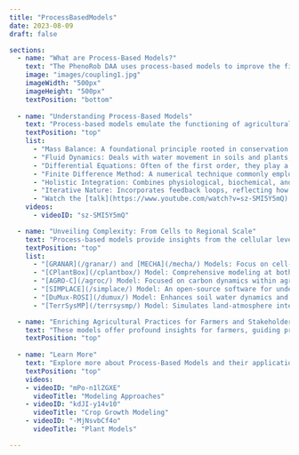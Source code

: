 ```yaml
---
title: "ProcessBasedModels"
date: 2023-08-09
draft: false

sections:  
  - name: "What are Process-Based Models?"
    text: "The PhenoRob DAA uses process-based models to improve the field of agronomy. Process-based models are sophisticated mathematical tools used in agriculture to simulate the intricate interplay of biological, physical, and chemical processes within complex systems. These models provide a digital representation of how plants interact with their environment, incorporating factors like temperature, water availability, nutrients, and more. Unlike simple observations, they delve deep into the underlying mechanisms, allowing us to understand and predict how crops respond to varying conditions." 
    image: "images/coupling1.jpg"
    imageWidth: "500px"
    imageHeight: "500px"
    textPosition: "bottom"
    
  - name: "Understanding Process-Based Models"
    text: "Process-based models emulate the functioning of agricultural systems, incorporating the dynamic relationships between various components and reflecting real-world complexity. They integrate the biological, physical, and chemical processes that govern plant growth, considering both current and historical conditions. Feedback loops iterate between processes, enabling predictions of crop reactions under various scenarios, testing management strategies, and gaining insights. These models are underpinned by several mathematical and operational concepts, including:"
    textPosition: "top"
    list:
      - "Mass Balance: A foundational principle rooted in conservation laws, tracking the flow of substances like water and nutrients."
      - "Fluid Dynamics: Deals with water movement in soils and plants, using equations like Darcy's law and Richards' equation."
      - "Differential Equations: Often of the first order, they play a crucial role in the temporal evolution of agricultural processes."
      - "Finite Difference Method: A numerical technique commonly employed to solve differential equations by discretizing time and space."
      - "Holistic Integration: Combines physiological, biochemical, and environmental variables, creating a comprehensive view of plant behavior."
      - "Iterative Nature: Incorporates feedback loops, reflecting how past stress events influence a plant's future responses."
      - "Watch the [talk](https://www.youtube.com/watch?v=sz-SMI5Y5mQ) by Prof. Frank Ewert on crop modeling:"
    videos:
      - videoID: "sz-SMI5Y5mQ"

  - name: "Unveiling Complexity: From Cells to Regional Scale"
    text: "Process-based models provide insights from the cellular level to vast regional landscapes. They offer unique perspectives across scales, from biochemical intricacies within cells to broad agricultural system impacts. Various models developed within the Phenorob partner institutions, such as [GRANAR](/granar/), [MECHA](/mecha/), [CPlantBox](/cplantbox/), [AGRO-C](/agroc/), [SIMPLACE](/simplace/), [DuMux-ROSI](/dumux/), and [TerrSysMP](/terrsysmp/), cater to different scales and focuses, providing a comprehensive understanding."
    textPosition: "top"
    list:
      - "[GRANAR](/granar/) and [MECHA](/mecha/) Models: Focus on cell-level granular processes and mechanical phenomena."
      - "[CPlantBox](/cplantbox/) Model: Comprehensive modeling at both root and shoot levels."
      - "[AGRO-C](/agroc/) Model: Focused on carbon dynamics within agricultural soil."
      - "[SIMPLACE](/simplace/) Model: An open-source software for understanding interactions among crops, soil, and climate."
      - "[DuMux-ROSI](/dumux/) Model: Enhances soil water dynamics and root-soil interactions."
      - "[TerrSysMP](/terrsysmp/) Model: Simulates land-atmosphere interactions."

  - name: "Enriching Agricultural Practices for Farmers and Stakeholders"
    text: "These models offer profound insights for farmers, guiding precision agriculture practices such as optimizing resource allocation, planting times, irrigation schedules, and fertilizer rates. Stakeholders and investors can evaluate potential risks and returns of agricultural investments, analyze various scenarios, assess climate change impacts, and estimate future crop yields."
    textPosition: "top"
  
  - name: "Learn More"
    text: "Explore more about Process-Based Models and their applications with these insightful videos:"
    textPosition: "top"
    videos: 
    - videoID: "mPo-n1lZGXE"
      videoTitle: "Modeling Approaches"
    - videoID: "kdJI-y14v10"
      videoTitle: "Crop Growth Modeling"
    - videoID: "-MjNsvbCf4o"
      videoTitle: "Plant Models"

---
```

